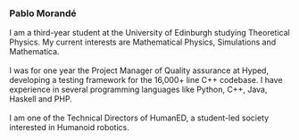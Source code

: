 ### Pablo Morandé
I am a third-year student at the University of Edinburgh studying Theoretical Physics. My current interests are Mathematical Physics, Simulations and Mathematica.
<br><br>
I was for one year the Project Manager of Quality assurance at Hyped, developing a testing framework for the 16,000+ line C++ codebase.
I have experience in several programming languages like Python, C++, Java, Haskell and PHP.
<br><br>
I am one of the Technical Directors of HumanED, a student-led society interested in Humanoid robotics.

<!--
**pmorande27/pmorande27** is a ✨ _special_ ✨ repository because its `README.md` (this file) appears on your GitHub profile.

Here are some ideas to get you started:


- 🔭 I’m currently working on ...
- 🌱 I’m currently learning ...
- 👯 I’m looking to collaborate on ...
- 🤔 I’m looking for help with ...
- 💬 Ask me about ...
- 📫 How to reach me: ...
- 😄 Pronouns: ...
- ⚡ Fun fact: ...
-->
